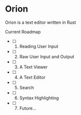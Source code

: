 # Orion
Orion is a text editor written in Rust

Current Roadmap
- [ ] 1. Reading User Input 
- [ ] 2. Raw User Input and Output
- [ ] 3. A Text Viewer
- [ ] 4. A Text Editor
- [ ] 5. Search
- [ ] 6. Syntax Highlighting
- [ ] 7. Future...

